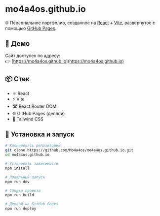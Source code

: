 # mo4a4os.github.io

🌐 Персональное портфолио, созданное на [React](https://reactjs.org/) + [Vite](https://vitejs.dev/), развернутое с помощью [GitHub Pages](https://pages.github.com/).

## 🔗 Демо

Сайт доступен по адресу:  
👉 [https://mo4a4os.github.io](https://mo4a4os.github.io)

## 📦 Стек

- ⚛️ React
- ⚡ Vite
- 🛣️ React Router DOM
- 🌐 GitHub Pages (деплой)
- 🎨 Tailwind CSS 

## 🚀 Установка и запуск

```bash
# Клонировать репозиторий
git clone https://github.com/Mo4a4os/mo4a4os.github.io.git
cd mo4a4os.github.io

# Установить зависимости
npm install

# Локальный запуск
npm run dev

# Сборка проекта
npm run build

# Деплой на GitHub Pages
npm run deploy
